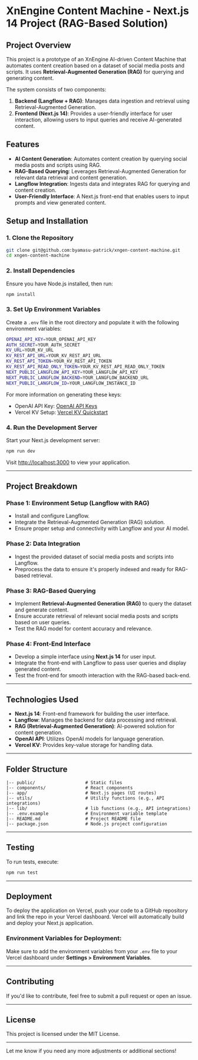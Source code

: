 # XnEngine Content Machine - Next.js 14 Project (RAG-Based Solution)

## Project Overview

This project is a prototype of an XnEngine AI-driven Content Machine that automates content creation based on a dataset of social media posts and scripts. It uses **Retrieval-Augmented Generation (RAG)** for querying and generating content.

The system consists of two components:

1. **Backend (Langflow + RAG)**: Manages data ingestion and retrieval using Retrieval-Augmented Generation.
2. **Frontend (Next.js 14)**: Provides a user-friendly interface for user interaction, allowing users to input queries and receive AI-generated content.

## Features

- **AI Content Generation**: Automates content creation by querying social media posts and scripts using RAG.
- **RAG-Based Querying**: Leverages Retrieval-Augmented Generation for relevant data retrieval and content generation.
- **Langflow Integration**: Ingests data and integrates RAG for querying and content creation.
- **User-Friendly Interface**: A Next.js front-end that enables users to input prompts and view generated content.

## Setup and Installation

### 1. **Clone the Repository**

```bash
git clone git@github.com:byamasu-patrick/xngen-content-machine.git
cd xngen-content-machine
```

### 2. **Install Dependencies**

Ensure you have Node.js installed, then run:

```bash
npm install
```

### 3. **Set Up Environment Variables**

Create a `.env` file in the root directory and populate it with the following environment variables:

```bash
OPENAI_API_KEY=YOUR_OPENAI_API_KEY
AUTH_SECRET=YOUR_AUTH_SECRET
KV_URL=YOUR_KV_URL
KV_REST_API_URL=YOUR_KV_REST_API_URL
KV_REST_API_TOKEN=YOUR_KV_REST_API_TOKEN
KV_REST_API_READ_ONLY_TOKEN=YOUR_KV_REST_API_READ_ONLY_TOKEN
NEXT_PUBLIC_LANGFLOW_API_KEY=YOUR_LANGFLOW_API_KEY
NEXT_PUBLIC_LANGFLOW_BACKEND=YOUR_LANGFLOW_BACKEND_URL
NEXT_PUBLIC_LANGFLOW_ID=YOUR_LANGFLOW_INSTANCE_ID
```

For more information on generating these keys:

- OpenAI API Key: [OpenAI API Keys](https://platform.openai.com/account/api-keys)
- Vercel KV Setup: [Vercel KV Quickstart](https://vercel.com/docs/storage/vercel-kv/quickstart)

### 4. **Run the Development Server**

Start your Next.js development server:

```bash
npm run dev
```

Visit [http://localhost:3000](http://localhost:3000) to view your application.

---

## Project Breakdown

### **Phase 1: Environment Setup (Langflow with RAG)**

- Install and configure Langflow.
- Integrate the Retrieval-Augmented Generation (RAG) solution.
- Ensure proper setup and connectivity with Langflow and your AI model.

### **Phase 2: Data Integration**

- Ingest the provided dataset of social media posts and scripts into Langflow.
- Preprocess the data to ensure it's properly indexed and ready for RAG-based retrieval.

### **Phase 3: RAG-Based Querying**

- Implement **Retrieval-Augmented Generation (RAG)** to query the dataset and generate content.
- Ensure accurate retrieval of relevant social media posts and scripts based on user queries.
- Test the RAG model for content accuracy and relevance.

### **Phase 4: Front-End Interface**

- Develop a simple interface using **Next.js 14** for user input.
- Integrate the front-end with Langflow to pass user queries and display generated content.
- Test the front-end for smooth interaction with the RAG-based back-end.

---

## Technologies Used

- **Next.js 14**: Front-end framework for building the user interface.
- **Langflow**: Manages the backend for data processing and retrieval.
- **RAG (Retrieval-Augmented Generation)**: AI-powered solution for content generation.
- **OpenAI API**: Utilizes OpenAI models for language generation.
- **Vercel KV**: Provides key-value storage for handling data.

---

## Folder Structure

```
|-- public/                   # Static files
|-- components/               # React components
|-- app/                      # Next.js pages (UI routes)
|-- utils/                    # Utility functions (e.g., API integrations)
|-- lib/                      # lib functions (e.g., API integrations)
|-- .env.example              # Environment variable template
|-- README.md                 # Project README file
|-- package.json              # Node.js project configuration
```

---

## Testing

To run tests, execute:

```bash
npm run test
```

---

## Deployment

To deploy the application on Vercel, push your code to a GitHub repository and link the repo in your Vercel dashboard. Vercel will automatically build and deploy your Next.js application.

### Environment Variables for Deployment:

Make sure to add the environment variables from your `.env` file to your Vercel dashboard under **Settings > Environment Variables**.

---

## Contributing

If you'd like to contribute, feel free to submit a pull request or open an issue.

---

## License

This project is licensed under the MIT License.

---

Let me know if you need any more adjustments or additional sections!

